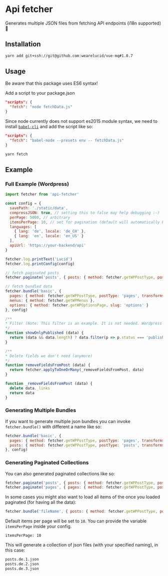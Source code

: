 # Api fetcher
Generates multiple JSON files from fetching API endpoints (i18n supported) 🚀

## Installation
```bash
yarn add git+ssh://git@github.com:wearelucid/vue-mq#1.0.7
```

## Usage
Be aware that this package uses ES6 syntax!

Add a script to your package.json
```JSON
"scripts": {
  "fetch": "node fetchData.js"
}
```
Since node currently does not support es2015 module syntax, we need to install [`babel-cli`](https://yarnpkg.com/en/package/babel-cli) and add the script like so:
```JSON
"scripts": {
  "fetch": "babel-node --presets env -- fetchData.js"
}
```

```bash
yarn fetch
```

## Example

### Full Example (Wordpress)

```javascript
import fetcher from 'api-fetcher'

const config = {
  savePath: './static/data',
  compressJSON: true, // setting this to false may help debugging :-)
  perPage: 5000, // arbitrary
  itemsPerPage: 10, // set for pagination (default will automatically be 10)
  languages: [
    { lang: 'de', locale: 'de_CH' },
    { lang: 'en', locale: 'en_US' }
  ],
  apiUrl: 'https://your-backend/api'
}

fetcher.log.printText('Lucid')
fetcher.log.printConfig(config)

// fetch paginated posts
fetcher.paginate('posts', { posts: { method: fetcher.getWPPostType, postType: 'posts', transforms: [removeFieldsFromPost] } },

// fetch bundled data
fetcher.bundle('basic', {
  pages: { method: fetcher.getWPPostType, postType: 'pages', transforms: [removeFieldsFromPost, decodeTitle], filters: [showOnlyPublished] },
  menus: { method: fetcher.getWPMenus },
  options: { method: fetcher.getWPOptionsPage, slug: 'options' }
}, config)

/**
* Filter (Note: This filter is an example. It is not needed. Wordpress by default only delivers published posts and pages)
*/
function showOnlyPublished (data) {
  return (data && data.length) ? data.filter(p => p.status === 'publish') : data
}

/**
* Delete fields we don't need (anymore)
*/
function removeFieldsFromPost (data) {
  return fetcher.applyToOneOrMany(_removeFieldsFromPost, data)
}

function _removeFieldsFromPost (data) {
  delete data._links
  return data
}
```

### Generating Multiple Bundles
If you want to generate multiple json bundles you can invoke `fetcher.bundle()` with different a name like so:
```javascript
fetcher.bundle('basic', {
  pages: { method: fetcher.getWPPostType, postType: 'pages', transforms: [removeFieldsFromPost, decodeTitle] },
  posts: { method: fetcher.getWPPostType, postType: 'posts', transforms: [removeFieldsFromPost, decodeTitle] }
}, config)
```

### Generating Paginated Collections
You can also generated paginated collections like so:
```javascript
fetcher.paginate('posts', { posts: { method: fetcher.getWPPostType, postType: 'posts', transforms: [removeFieldsFromPost, decodeTitle] } }, config)
fetcher.paginate('pages', { pages: { method: fetcher.getWPPostType, postType: 'pages', transforms: [removeFieldsFromPost, decodeTitle] } }, config)
```

In some cases you might also want to load all items of the once you loaded paginated (for having all the data):
```javascript
fetcher.bundle('fileName', { posts: { method: fetcher.getWPPostType, postType: 'posts', transforms: [removeFieldsFromPost, decodeTitle] } }, config)
```

Default items per page will be set to `10`.
You can provide the variable `itemsPerPage` inside your config.
```
itemsPerPage: 10
```

This will generate a collection of json files (with your specified naming), in this case:
```bash
posts.de.1.json
posts.de.2.json
posts.de.3.json
```
